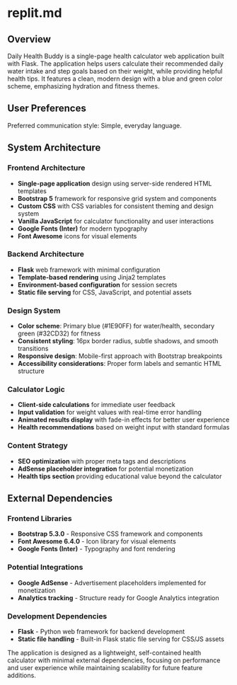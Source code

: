 # replit.md

## Overview

Daily Health Buddy is a single-page health calculator web application built with Flask. The application helps users calculate their recommended daily water intake and step goals based on their weight, while providing helpful health tips. It features a clean, modern design with a blue and green color scheme, emphasizing hydration and fitness themes.

## User Preferences

Preferred communication style: Simple, everyday language.

## System Architecture

### Frontend Architecture
- **Single-page application** design using server-side rendered HTML templates
- **Bootstrap 5** framework for responsive grid system and components
- **Custom CSS** with CSS variables for consistent theming and design system
- **Vanilla JavaScript** for calculator functionality and user interactions
- **Google Fonts (Inter)** for modern typography
- **Font Awesome** icons for visual elements

### Backend Architecture
- **Flask** web framework with minimal configuration
- **Template-based rendering** using Jinja2 templates
- **Environment-based configuration** for session secrets
- **Static file serving** for CSS, JavaScript, and potential assets

### Design System
- **Color scheme**: Primary blue (#1E90FF) for water/health, secondary green (#32CD32) for fitness
- **Consistent styling**: 16px border radius, subtle shadows, and smooth transitions
- **Responsive design**: Mobile-first approach with Bootstrap breakpoints
- **Accessibility considerations**: Proper form labels and semantic HTML structure

### Calculator Logic
- **Client-side calculations** for immediate user feedback
- **Input validation** for weight values with real-time error handling
- **Animated results display** with fade-in effects for better user experience
- **Health recommendations** based on weight input with standard formulas

### Content Strategy
- **SEO optimization** with proper meta tags and descriptions
- **AdSense placeholder integration** for potential monetization
- **Health tips section** providing educational value beyond the calculator

## External Dependencies

### Frontend Libraries
- **Bootstrap 5.3.0** - Responsive CSS framework and components
- **Font Awesome 6.4.0** - Icon library for visual elements
- **Google Fonts (Inter)** - Typography and font rendering

### Potential Integrations
- **Google AdSense** - Advertisement placeholders implemented for monetization
- **Analytics tracking** - Structure ready for Google Analytics integration

### Development Dependencies
- **Flask** - Python web framework for backend development
- **Static file handling** - Built-in Flask static file serving for CSS/JS assets

The application is designed as a lightweight, self-contained health calculator with minimal external dependencies, focusing on performance and user experience while maintaining scalability for future feature additions.